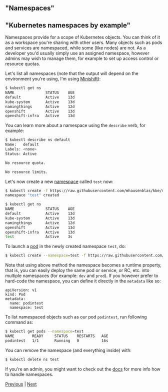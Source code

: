 ## "Namespaces"
## "Kubernetes namespaces by example"

Namespaces provide for a scope of Kubernetes objects. You can think of it
as a workspace you're sharing with other users. Many objects such as pods and
services are namespaced, while some (like nodes) are not. As a developer you'd
usually simply use an assigned namespace, however admins may wish to manage them,
for example to set up access control or resource quotas.

Let's list all namespaces (note that the output will depend on the environment
you're using, I'm using [Minishift](/diy/)):

```bash
$ kubectl get ns
NAME              STATUS    AGE
default           Active    13d
kube-system       Active    13d
namingthings      Active    12d
openshift         Active    13d
openshift-infra   Active    13d
```

You can learn more about a namespace using the `describe` verb, for example:

```bash
$ kubectl describe ns default
Name:   default
Labels: <none>
Status: Active

No resource quota.

No resource limits.
```

Let's now create a new [namespace](https://github.com/mhausenblas/kbe/blob/master/specs/ns/ns.yaml)
called `test` now:

```bash
$ kubectl create -f https://raw.githubusercontent.com/mhausenblas/kbe/master/specs/ns/ns.yaml
namespace "test" created

$ kubectl get ns
NAME              STATUS    AGE
default           Active    13d
kube-system       Active    13d
namingthings      Active    12d
openshift         Active    13d
openshift-infra   Active    13d
test              Active    3s
```

To launch a [pod](https://github.com/mhausenblas/kbe/blob/master/specs/ns/pod.yaml) in
the newly created namespace `test`, do:

```bash
$ kubectl create --namespace=test -f https://raw.githubusercontent.com/mhausenblas/kbe/master/specs/ns/pod.yaml
```

Note that using above method the namespace becomes a runtime property, that is,
you can easily deploy the same pod or service, or RC, etc. into multiple
namespaces (for example: `dev` and `prod`). If you however prefer to hard-code the
namespace, you can define it directly in the `metadata` like so:

```
apiVersion: v1
kind: Pod
metadata:
  name: podintest
  namespace: test
```

To list namespaced objects such as our pod `podintest`, run following command as:

```bash
$ kubectl get pods --namespace=test
NAME        READY     STATUS    RESTARTS   AGE
podintest   1/1       Running   0          16s
```

You can remove the namespace (and everything inside) with:

```bash
$ kubectl delete ns test
```

If you're an admin, you might want to check out the [docs](https://kubernetes.io/docs/tasks/administer-cluster/namespaces/)
for more info how to handle namespaces.

[Previous](/page/k8s/page/envs) | [Next](/page/k8s/page/volumes)
